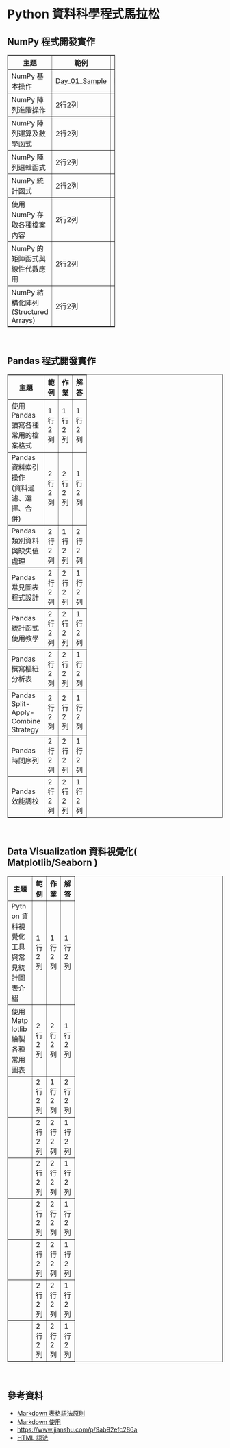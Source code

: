 # Python 資料科學程式馬拉松

## NumPy 程式開發實作
<table border="1" style="width:50%">
    <tr>
        <th style="width:20%">主題</a>
        <th style="width:10%">範例</a>
        <th style="width:10%">作業</a>
        <th style="width:10%">解答</a>
    </tr>
    <tr>
        <td>NumPy 基本操作</td>
        <td> <a href="https://github.com/sueshow/Data_Science_Marathon/blob/main/Sample/Day_01_Sample.ipynb">Day_01_Sample</a> </td>
        <td> <a href="https://github.com/sueshow/Data_Science_Marathon/blob/main/Homework/Day_01_Homework.ipynb">Day_01_H.W.</a> </td>
        <td> <a href="https://github.com/sueshow/Data_Science_Marathon/blob/main/Solution/Day_01_Solution.ipynb">Day_01_Solution</a> </td>
    </tr>
    <tr>
        <td>NumPy 陣列進階操作</td>
        <td>2行2列</td>
        <td>2行2列</td>
        <td>2行2列</td>
    </tr>
    <tr>
        <td>NumPy 陣列運算及數學函式</td>
        <td>2行2列</td>
        <td>2行2列</td>
        <td>2行2列</td>
    </tr>
    <tr>
        <td>NumPy 陣列邏輯函式</td>
        <td>2行2列</td>
        <td>2行2列</td>
        <td>2行2列</td>
    </tr>
    <tr>
        <td>NumPy 統計函式</td>
        <td>2行2列</td>
        <td>2行2列</td>
        <td>2行2列</td>
    </tr>
    <tr>
        <td>使用 NumPy 存取各種檔案內容</td>
        <td>2行2列</td>
        <td>2行2列</td>
        <td>2行2列</td>
    </tr>
    <tr>
        <td>NumPy 的矩陣函式與線性代數應用</td>
        <td>2行2列</td>
        <td>2行2列</td>
        <td>2行2列</td>
    </tr>
    <tr>
        <td>NumPy 結構化陣列 (Structured Arrays)</td>
        <td>2行2列</td>
        <td>2行2列</td>
        <td>2行2列</td>
    </tr>
</table>
<br>
 
## Pandas 程式開發實作
<table border="1">
    <tr>
        <th width="40">主題</a>
        <th width="10">範例</a>
        <th width="10">作業</a>
        <th width="10">解答</a>
    </tr>
    <tr>
        <td>使用 Pandas 讀寫各種常用的檔案格式</td>
        <td>1行2列</td>
        <td>1行2列</td>
        <td>1行2列</td>
    </tr>
    <tr>
        <td>Pandas 資料索引操作 <br> (資料過濾、選擇、合併)</td>
        <td>2行2列</td>
        <td>2行2列</td>
        <td>1行2列</td>
    </tr>
    <tr>
        <td>Pandas 類別資料與缺失值處理</td>
        <td>2行2列</td>
        <td>1行2列</td>
        <td>2行2列</td>
    </tr>
    <tr>
        <td>Pandas 常見圖表程式設計</td>
        <td>2行2列</td>
        <td>2行2列</td>
        <td>1行2列</td>
    </tr>
    <tr>
        <td>Pandas 統計函式使用教學</td>
        <td>2行2列</td>
        <td>2行2列</td>
        <td>1行2列</td>
    </tr>
    <tr>
        <td>Pandas 撰寫樞紐分析表</td>
        <td>2行2列</td>
        <td>2行2列</td>
        <td>1行2列</td>
    </tr>
    <tr>
        <td>Pandas Split-Apply-Combine Strategy</td>
        <td>2行2列</td>
        <td>2行2列</td>
        <td>1行2列</td>
    </tr>
    <tr>
        <td>Pandas 時間序列</td>
        <td>2行2列</td>
        <td>2行2列</td>
        <td>1行2列</td>
    </tr>
    <tr>
        <td>Pandas 效能調校</td>
        <td>2行2列</td>
        <td>2行2列</td>
        <td>1行2列</td>
    </tr>    
</table>
<br>

## Data Visualization 資料視覺化( Matplotlib/Seaborn )
<table border="1" style="word-break:break-all; word-wrap:break-all;">
    <tr>
        <th width="40">主題</a>
        <th width="10">範例</a>
        <th width="10">作業</a>
        <th width="10">解答</a>
    </tr>
    <tr>
        <td>Python 資料視覺化工具與常見統計圖表介紹</td>
        <td>1行2列</td>
        <td>1行2列</td>
        <td>1行2列</td>
    </tr>
    <tr>
        <td>使用 Matplotlib 繪製各種常用圖表</td>
        <td>2行2列</td>
        <td>2行2列</td>
        <td>1行2列</td>
    </tr>
    <tr>
        <td></td>
        <td>2行2列</td>
        <td>1行2列</td>
        <td>2行2列</td>
    </tr>
    <tr>
        <td></td>
        <td>2行2列</td>
        <td>2行2列</td>
        <td>1行2列</td>
    </tr>
    <tr>
        <td></td>
        <td>2行2列</td>
        <td>2行2列</td>
        <td>1行2列</td>
    </tr>
    <tr>
        <td></td>
        <td>2行2列</td>
        <td>2行2列</td>
        <td>1行2列</td>
    </tr>
    <tr>
        <td></td>
        <td>2行2列</td>
        <td>2行2列</td>
        <td>1行2列</td>
    </tr>
    <tr>
        <td></td>
        <td>2行2列</td>
        <td>2行2列</td>
        <td>1行2列</td>
    </tr>
    <tr>
        <td></td>
        <td>2行2列</td>
        <td>2行2列</td>
        <td>1行2列</td>
    </tr>    
</table>
<br>

## 參考資料
* [Markdown 表格語法原則](https://blog.fntsr.tw/articles/726/)
* [Markdown 使用](https://zj-sphinx-github-readthedocs.readthedocs.io/en/latest/markdown/Markdown%E4%BD%BF%E7%94%A8-4-%E8%A1%A8%E6%A0%BC/)
* https://www.jianshu.com/p/9ab92efc286a
* [HTML 語法](http://web.thu.edu.tw/hzed/www/tag.htm)
